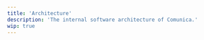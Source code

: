 ```yaml
---
title: 'Architecture'
description: 'The internal software architecture of Comunica.'
wip: true
---
```

